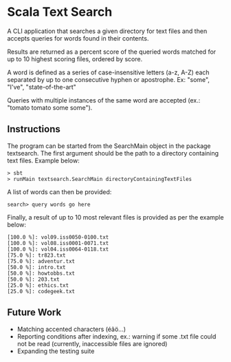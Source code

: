 # Scala Text Search
A CLI application that searches a given directory for text files 
and then accepts queries for words found in their contents.

Results are returned as a percent score of the queried words matched 
for up to 10 highest scoring files, ordered by score.

A word is defined as a series of case-insensitive letters (a-z, A-Z) each separated by up to one consecutive hyphen or apostrophe.
Ex: "some", "I've", "state-of-the-art"

Queries with multiple instances of the same word are accepted (ex.: "tomato tomato some some").



## Instructions

The program can be started from the SearchMain object in the package textsearch. The first argument should be the path to a directory containing text files.
Example below:

```
> sbt
> runMain textsearch.SearchMain directoryContainingTextFiles
```
A list of words can then be provided:

```
search> query words go here
```
Finally, a result of up to 10 most relevant files is provided as per the example below:
 ```
[100.0 %]: vol09.iss0050-0100.txt
[100.0 %]: vol08.iss0001-0071.txt
[100.0 %]: vol04.iss0064-0118.txt
[75.0 %]: tr823.txt
[75.0 %]: adventur.txt
[50.0 %]: intro.txt
[50.0 %]: howtobbs.txt
[50.0 %]: 203.txt
[25.0 %]: ethics.txt
[25.0 %]: codegeek.txt
 ```

## Future Work

- Matching accented characters (éãö...)
- Reporting conditions after indexing, ex.: warning if some .txt file could not be read (currently, inaccessible files are ignored)
- Expanding the testing suite